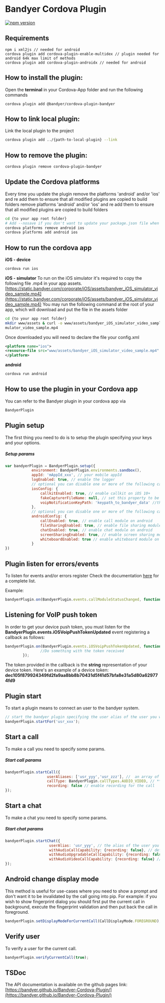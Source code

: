 # Bandyer Cordova Plugin
[![npm version](https://badge.fury.io/js/%40bandyer%2Fcordova-plugin-bandyer.svg)](https://badge.fury.io/js/%40bandyer%2Fcordova-plugin-bandyer)

## Requirements
```
npm i xml2js // needed for android 
cordova plugin add cordova-plugin-enable-multidex // plugin needed for android 64k max limit of methods
cordova plugin add cordova-plugin-androidx // needed for android
```

## How to install the plugin:

Open the **terminal** in your Cordova-App folder and run the following commands

```
cordova plugin add @bandyer/cordova-plugin-bandyer
```

## How to link local plugin:
Link the local plugin to the project
```bash
cordova plugin add ../{path-to-local-plugin} --link
```

## How to remove the plugin:

```bash
cordova plugin remove cordova-plugin-bandyer
```

## Update the Cordova platforms
Every time you update the plugin remove the platforms 'android' and/or 'ios' and re add them to ensure that all modified plugins are copied to build folders
remove platforms 'android' and/or 'ios' and re add them to ensure that all modified plugins are copied to build folders

```bash
cd {to your app root folder}
# Add --nosave if you don't want to update your package.json file when executing the commands below
cordova platforms remove android ios
cordova platforms add android ios
```

## How to run the cordova app

**iOS - device**
```bash
cordova run ios
```

**iOS - simulator**
To run on the iOS simulator it's required to copy the following file .mp4 in your app assets.
[https://static.bandyer.com/corporate/iOS/assets/bandyer_iOS_simulator_video_sample.mp4](https://static.bandyer.com/corporate/iOS/assets/bandyer_iOS_simulator_video_sample.mp4)
You may run the following command at the root of your app, which will download and put the file in the assets folder
```bash
cd {to your app root folder}
mkdir www/assets & curl -o www/assets/bandyer_iOS_simulator_video_sample.mp4 https://static.bandyer.com/corporate/iOS/assets/bandyer_iOS_si
mulator_video_sample.mp4
```

Once downloaded you will need to declare the file your config.xml
```xml
<platform name="ios">
<resource-file src="www/assets/bandyer_iOS_simulator_video_sample.mp4" target="bandyer_iOS_simulator_video_sample.mp4" />
</platform>
```

**android**
```bash
cordova run android
```

## How to use the plugin in your Cordova app

You can refer to the Bandyer plugin in your cordova app via

```javascript
BandyerPlugin
```

## Plugin setup
The first thing you need to do is to setup the plugin specifying your keys and your options.

##### Setup params

```javascript
var bandyerPlugin = BandyerPlugin.setup({
            environment: BandyerPlugin.environments.sandbox(),
            appId: 'mAppId_xxx', // your mobile appId
            logEnabled: true, // enable the logger
            // optional you can disable one or more of the following capabilities, by default callkit is enabled
            iosConfig: {
                callkitEnabled: true, // enable callkit on iOS 10+
                fakeCapturerFileName: null, // set this property to be able to execute on an ios simulator
                voipNotificationKeyPath: 'keypath_to_bandyer_data' //this property is **required** if you enabled VoIP notifications in your app
            },
            // optional you can disable one or more of the following capabilities, by default all additional modules are enabled
            androidConfig: {
                callEnabled: true, // enable call module on android
                fileSharingEnabled: true, // enable file sharing module on android
                chatEnabled: true, // enable chat module on android
                screenSharingEnabled: true, // enable screen sharing module on android
                whiteboardEnabled: true // enable whiteboard module on android
            }
})
```

## Plugin listen for errors/events
To listen for events and/or errors register
Check the documentation [here](https://bandyer.github.io/Bandyer-Cordova-Plugin//enums/events.html) for a complete list.

Example:

```javascript
bandyerPlugin.on(BandyerPlugin.events.callModuleStatusChanged, function (status) {});
```

## Listening for VoIP push token
In order to get your device push token, you must listen for the **BandyerPlugin.events.iOSVoipPushTokenUpdated** event registering a callback as follows:

```javascript
bandyerPlugin.on(BandyerPlugin.events.iOSVoipPushTokenUpdated, function (token) {
				//Do something with the token received
        });
```
The token provided in the callback is the **string** representation of your device token. 
Here's an example of a device token: **dec105f879924349fd2fa9aa8bb8b70431d5f41d57bfa8e31a5d80a629774fd9**

## Plugin start
To start a plugin means to connect an user to the bandyer system.

```javascript
// start the bandyer plugin specifying the user alias of the user you want to connect
bandyerPlugin.startFor('usr_xxx');
```

## Start a call
To make a call you need to specify some params.

##### Start call params
```javascript
bandyerPlugin.startCall({
                   userAliases: ['usr_yyy','usr_zzz'], //  an array of user aliases of the users you want to call
                   callType: BandyerPlugin.callTypes.AUDIO_VIDEO, // **[BandyerPlugin.callTypes.AUDIO | BandyerPlugin.callTypes.AUDIO_UPGRADABLE | BandyerPlugin.callTypes.AUDIO_VIDEO]** the type of the call you want to start
                   recording: false // enable recording for the call
});
```

## Start a chat
To make a chat you need to specify some params.

##### Start chat params
```javascript
bandyerPlugin.startChat({
                    userAlias: 'usr_yyy', // the alias of the user you want to create a chat with
                    withAudioCallCapability: {recording: false}, // define if you want the audio only call button in the chat UI, and set recording if you desire to be recorded.
                    withAudioUpgradableCallCapability: {recording: false}, // define if you want the audio upgradable call button in the chat UI, and set recording if you desire to be recorded.
                    withAudioVideoCallCapability: {recording: false} // define if you want the audio&video call button in the chat UI, and set recording if you desire to be recorded
});
```

## Android change display mode
This method is useful for use-cases where you need to show a prompt and don't want it to be invalidated by the call going into pip.
For example: if you wish to show fingerprint dialog you should first put the current call in background, execute the fingerprint validation and then put back the call in foreground.

```javascript
bandyerPlugin.setDisplayModeForCurrentCall(CallDisplayMode.FOREGROUND); // CallDisplayMode.FOREGROUND | CallDisplayMode.FOREGROUND_PICTURE_IN_PICTURE | CallDisplayMode.BACKGROUND 
```

## Verify user
To verify a user for the current call.
```javascript
bandyerPlugin.verifyCurrentCall(true);  
```

## TSDoc
The API documentation is available on the github pages link:
[https://bandyer.github.io/Bandyer-Cordova-Plugin/](https://bandyer.github.io/Bandyer-Cordova-Plugin/)
